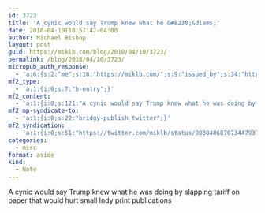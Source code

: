 ```yaml
---
id: 3723
title: 'A cynic would say Trump knew what he &#8230;&diams;'
date: 2018-04-10T18:57:47-04:00
author: Michael Bishop
layout: post
guid: https://miklb.com/blog/2018/04/10/3723/
permalink: /blog/2018/04/10/3723/
micropub_auth_response:
  - 'a:6:{s:2:"me";s:18:"https://miklb.com/";s:9:"issued_by";s:34:"https://tokens.indieauth.com/token";s:9:"client_id";s:21:"https://quill.p3k.io/";s:9:"issued_at";i:1515785966;s:5:"scope";s:13:"create update";s:5:"nonce";i:1033266350;}'
mf2_type:
  - 'a:1:{i:0;s:7:"h-entry";}'
mf2_content:
  - 'a:1:{i:0;s:121:"A cynic would say Trump knew what he was doing by slapping tariff on paper that would hurt small Indy print publications ";}'
mf2_mp-syndicate-to:
  - 'a:1:{i:0;s:22:"bridgy-publish_twitter";}'
mf2_syndication:
  - 'a:1:{i:0;s:51:"https://twitter.com/miklb/status/983840687073447937";}'
categories:
  - misc
format: aside
kind:
  - Note
---
```

A cynic would say Trump knew what he was doing by slapping tariff on paper that would hurt small Indy print publications 